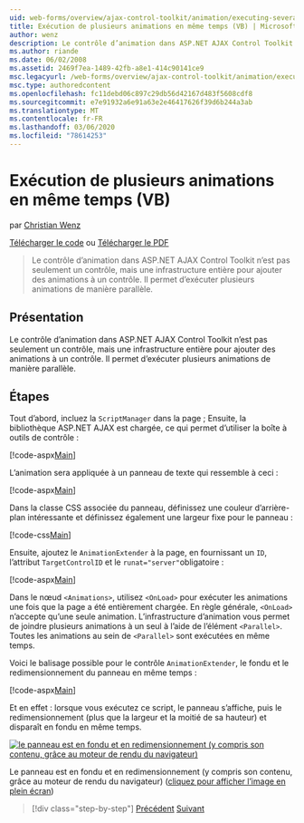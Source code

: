```yaml
---
uid: web-forms/overview/ajax-control-toolkit/animation/executing-several-animations-at-the-same-time-vb
title: Exécution de plusieurs animations en même temps (VB) | Microsoft Docs
author: wenz
description: Le contrôle d’animation dans ASP.NET AJAX Control Toolkit n’est pas seulement un contrôle, mais une infrastructure entière pour ajouter des animations à un contrôle. Il permet d’exécuter Severa...
ms.author: riande
ms.date: 06/02/2008
ms.assetid: 2469f7ea-1489-42fb-a8e1-414c90141ce9
msc.legacyurl: /web-forms/overview/ajax-control-toolkit/animation/executing-several-animations-at-the-same-time-vb
msc.type: authoredcontent
ms.openlocfilehash: fc11debd06c897c29db56d42167d483f5608cdf8
ms.sourcegitcommit: e7e91932a6e91a63e2e46417626f39d6b244a3ab
ms.translationtype: MT
ms.contentlocale: fr-FR
ms.lasthandoff: 03/06/2020
ms.locfileid: "78614253"
---
```

# <a name="executing-several-animations-at-the-same-time-vb"></a>Exécution de plusieurs animations en même temps (VB)

par [Christian Wenz](https://github.com/wenz)

[Télécharger le code](https://download.microsoft.com/download/f/9/a/f9a26acd-8df4-4484-8a18-199e4598f411/Animation2.vb.zip) ou [Télécharger le PDF](https://download.microsoft.com/download/6/7/1/6718d452-ff89-4d3f-a90e-c74ec2d636a3/animation2VB.pdf)

> Le contrôle d’animation dans ASP.NET AJAX Control Toolkit n’est pas seulement un contrôle, mais une infrastructure entière pour ajouter des animations à un contrôle. Il permet d’exécuter plusieurs animations de manière parallèle.

## <a name="overview"></a>Présentation

Le contrôle d’animation dans ASP.NET AJAX Control Toolkit n’est pas seulement un contrôle, mais une infrastructure entière pour ajouter des animations à un contrôle. Il permet d’exécuter plusieurs animations de manière parallèle.

## <a name="steps"></a>Étapes

Tout d’abord, incluez la `ScriptManager` dans la page ; Ensuite, la bibliothèque ASP.NET AJAX est chargée, ce qui permet d’utiliser la boîte à outils de contrôle :

[!code-aspx[Main](executing-several-animations-at-the-same-time-vb/samples/sample1.aspx)]

L’animation sera appliquée à un panneau de texte qui ressemble à ceci :

[!code-aspx[Main](executing-several-animations-at-the-same-time-vb/samples/sample2.aspx)]

Dans la classe CSS associée du panneau, définissez une couleur d’arrière-plan intéressante et définissez également une largeur fixe pour le panneau :

[!code-css[Main](executing-several-animations-at-the-same-time-vb/samples/sample3.css)]

Ensuite, ajoutez le `AnimationExtender` à la page, en fournissant un `ID`, l’attribut `TargetControlID` et le `runat="server"`obligatoire :

[!code-aspx[Main](executing-several-animations-at-the-same-time-vb/samples/sample4.aspx)]

Dans le nœud `<Animations>`, utilisez `<OnLoad>` pour exécuter les animations une fois que la page a été entièrement chargée. En règle générale, `<OnLoad>` n’accepte qu’une seule animation. L’infrastructure d’animation vous permet de joindre plusieurs animations à un seul à l’aide de l’élément `<Parallel>`. Toutes les animations au sein de `<Parallel>` sont exécutées en même temps.

Voici le balisage possible pour le contrôle `AnimationExtender`, le fondu et le redimensionnement du panneau en même temps :

[!code-aspx[Main](executing-several-animations-at-the-same-time-vb/samples/sample5.aspx)]

Et en effet : lorsque vous exécutez ce script, le panneau s’affiche, puis le redimensionnement (plus que la largeur et la moitié de sa hauteur) et disparaît en fondu en même temps.

[![le panneau est en fondu et en redimensionnement (y compris son contenu, grâce au moteur de rendu du navigateur)](executing-several-animations-at-the-same-time-vb/_static/image2.png)](executing-several-animations-at-the-same-time-vb/_static/image1.png)

Le panneau est en fondu et en redimensionnement (y compris son contenu, grâce au moteur de rendu du navigateur) ([cliquez pour afficher l’image en plein écran](executing-several-animations-at-the-same-time-vb/_static/image3.png))

> [!div class="step-by-step"]
> [Précédent](adding-animation-to-a-control-vb.md)
> [Suivant](executing-several-animations-after-each-other-vb.md)
